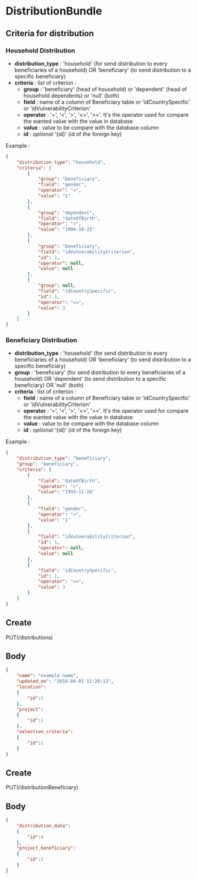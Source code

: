 # DistributionBundle


## Criteria for distribution

### Household Distribution

- **distribution_type** : 'household' (for send distribution to every beneficiaries of a household)
OR 'beneficiary' (to send distribution to a specific beneficiary)
- **criteria** : list of criterion :
    - **group** : 'beneficiary' (head of household) or 'dependent' (head of household dependents) or 'null' (both)
    - **field** : name of a column of Beneficiary table or 'idCountrySpecific' or 'idVulnerabilityCriterion'
    - **operator** : '=', '<', '>', '<=', '>='. It's the operator used for compare the wanted value with the value in database
    - **value** : value to be compare with the database column
    - **id** : *optional* '{id}' (id of the foreign key)
    
    
Example :
```json
{
	"distribution_type": "household",
	"criteria": [
		{
			"group": "beneficiary",
			"field": "gender",
			"operator": "=",
			"value": "1"
		},
		{
			"group": "dependent",
			"field": "dateOfBirth",
			"operator": ">",
			"value": "1994-10-25"
		},
		{
			"group": "beneficiary",
			"field": "idVulnerabilityCriterion",
			"id": 2,
			"operator": null,
			"value": null
		},
		{
			"group": null,
			"field": "idCountrySpecific",
			"id": 1,
			"operator": "<=",
			"value": 3
		}
	]
}
```
    
    

### Beneficiary Distribution


- **distribution_type** : 'household' (for send distribution to every beneficiaries of a household)
OR 'beneficiary' (to send distribution to a specific beneficiary)
- **group** : 'beneficiary' (for send distribution to every beneficiaries of a household)
OR 'dependent' (to send distribution to a specific beneficiary) OR 'null' (both)
- **criteria** : list of criterion :
    - **field** : name of a column of Beneficiary table or 'idCountrySpecific' or 'idVulnerabilityCriterion'
    - **operator** : '=', '<', '>', '<=', '>='. It's the operator used for compare the wanted value with the value in database
    - **value** : value to be compare with the database column
    - **id** : *optional* '{id}' (id of the foreign key)
    

Example :
```json
{
	"distribution_type": "beneficiary",
	"group": "beneficiary",
	"criteria": [
		{
			"field": "dateOfBirth",
			"operator": ">",
			"value": "1993-11-26"
		},
		{
			"field": "gender",
			"operator": "=",
			"value": "1"
		},
		{
			"field": "idVulnerabilityCriterion",
			"id": 1,
			"operator": null,
			"value": null
		},
		{
			"field": "idCountrySpecific",
			"id": 1,
			"operator": "<=",
			"value": 3
		}
	]
}
```




## Create
PUT(/distributions)

## Body

```json
{
    "name": "example name",
    "updated_on": "2018-04-01 11:20:13",
    "location": 
    {
        "id":2
    },
    "project":  
    {
        "id":1
    },
    "selection_criteria": 
    {
        "id":1
    }
}
```

## Create
PUT(/distributionBeneficiary)

## Body

```json
{
    "distribution_data": 
    {
        "id":4
    },
    "project_beneficiary":  
    {
        "id":1
    }
}
```